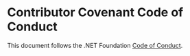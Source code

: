 # Contributor Covenant Code of Conduct

This document follows the .NET Foundation [Code of Conduct](https://dotnetfoundation.org/code-of-conduct).
